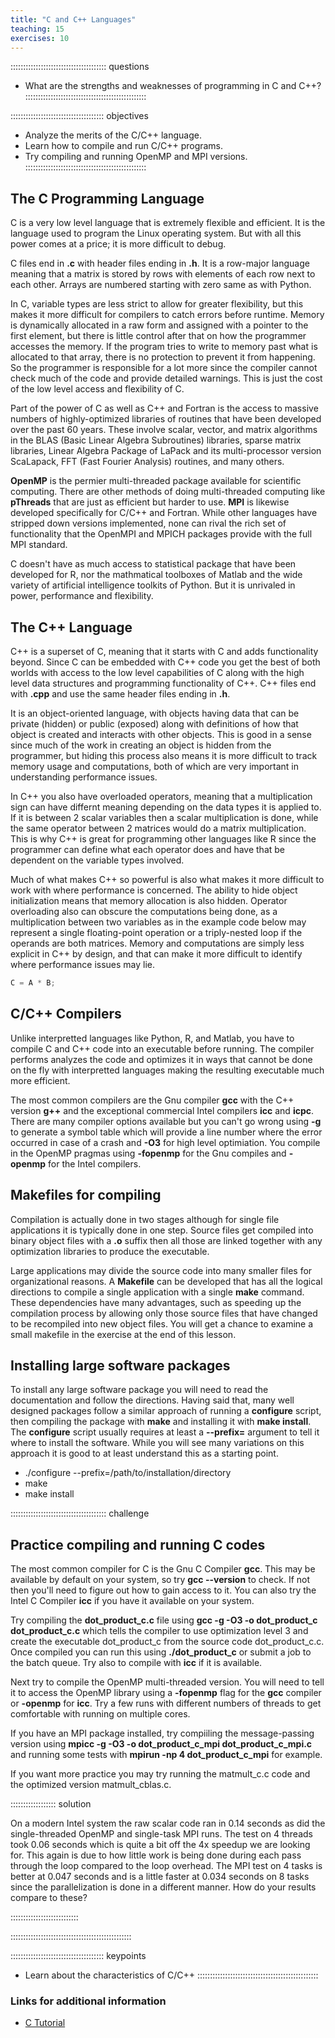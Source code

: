```yaml
---
title: "C and C++ Languages"
teaching: 15
exercises: 10
---
```


:::::::::::::::::::::::::::::::::::::: questions
- What are the strengths and weaknesses of programming in C and C++?
::::::::::::::::::::::::::::::::::::::::::::::::

::::::::::::::::::::::::::::::::::::: objectives
- Analyze the merits of the C/C++ language.
- Learn how to compile and run C/C++ programs.
- Try compiling and running OpenMP and MPI versions.
::::::::::::::::::::::::::::::::::::::::::::::::

## The C Programming Language

C is a very low level language that is extremely flexible and efficient.
It is the language used to program the Linux operating system.
But with all this power comes at a price; it is more difficult to debug.

C files end in **.c** with header files ending in **.h**.
It is a row-major language meaning that a matrix is stored by rows
with elements of each row next to each other.
Arrays are numbered starting with zero same as with Python.

In C, variable types are less strict to allow for greater flexibility,
but this makes it more difficult for compilers to catch errors before runtime.
Memory is dynamically allocated in a raw form and assigned with a pointer to the first
element, but there is little control after that on how the programmer 
accesses the memory.  If the program tries to write to memory past what is
allocated to that array, there is no protection to prevent it from happening.
So the programmer is responsible for a lot more since the compiler cannot
check much of the code and provide detailed warnings.
This is just the cost of the low level access and flexibility of C.

Part of the power of C as well as C++ and Fortran is the access to
massive numbers of highly-optimized libraries of routines that have been developed
over the past 60 years.
These involve scalar, vector, and matrix algorithms in the
BLAS (Basic Linear Algebra Subroutines) libraries, sparse matrix libraries,
Linear Algebra Package of LaPack and its multi-processor version
ScaLapack, FFT (Fast Fourier Analysis) routines, and many others.

**OpenMP** is the permier multi-threaded package available for
scientific computing.  There are other methods of doing multi-threaded
computing like **pThreads** that are just as efficient but harder to use.
**MPI** is likewise developed specifically for C/C++ and Fortran.
While other languages have stripped down versions implemented, none
can rival the rich set of functionality that the OpenMPI and MPICH
packages provide with the full MPI standard.

C doesn't have as much access to statistical package that have been developed
for R, nor the mathmatical toolboxes of Matlab and the wide variety of
artificial intelligence toolkits of Python.
But it is unrivaled in power, performance and flexibility.

## The C++ Language

C++ is a superset of C, meaning that it starts with C and adds
functionality beyond.
Since C can be embedded with C++ code you get the best of both
worlds with access to the low level capabilities of C along
with the high level data structures and programming functionality of C++.
C++ files end with **.cpp** and use the same header files ending in **.h**.

It is an object-oriented language, with objects having data that
can be private (hidden) or public (exposed) along with definitions
of how that object is created and interacts with other objects.
This is good in a sense since much of the work in creating an object
is hidden from the programmer, but hiding this process also means
it is more difficult to track memory usage and computations, both
of which are very important in understanding performance issues.

In C++ you also have overloaded operators, meaning that a
multiplication sign can have differnt meaning
depending on the data types it is applied to.  If it is between 2
scalar variables then a scalar multiplication is done, while the same
operator between 2 matrices would do a matrix multiplication.
This is why C++ is great for programming other languages like R
since the programmer can define what each operator does and have
that be dependent on the variable types involved.

Much of what makes C++ so powerful is also what makes it more
difficult to work with where performance is concerned.
The ability to hide object initialization means that memory allocation
is also hidden.
Operator overloading also can obscure the computations being done, as a
multiplication between two variables as in the example code below
may represent a single floating-point
operation or a triply-nested loop if the operands are both matrices.
Memory and computations are simply less explicit in C++ by design,
and that can make it more difficult to identify where performance
issues may lie.

```c
C = A * B;
```

## C/C++ Compilers

Unlike interpretted languages like Python, R, and Matlab, you have
to compile C and C++ code into an executable before running.
The compiler performs analyzes the code and optimizes it in ways
that cannot be done on the fly with interpretted languages making
the resulting executable much more efficient.

The most common compilers are the Gnu compiler **gcc** with the
C++ version **g++** and the exceptional commercial Intel compilers 
**icc** and **icpc**.  There are many compiler options available
but you can't go wrong using **-g** to generate a symbol table 
which will provide a line number where the error occurred in case
of a crash and **-O3** for high level optimiation.
You compile in the OpenMP pragmas using **-fopenmp** for the Gnu
compiles and **-openmp** for the Intel compilers.


## Makefiles for compiling

Compilation is actually done in two stages although for single
file applications it is typically done in one step.
Source files get compiled into binary object files with a **.o**
suffix then all those are linked together with any optimization
libraries to produce the executable.

Large applications may divide the source code into many smaller
files for organizational reasons.
A **Makefile** can be developed that has all the logical directions
to compile a single application with a single **make** command.
These dependencies have many advantages, such as speeding up the
compilation process by allowing only those source files that have
changed to be recompiled into new object files.
You will get a chance to examine a small makefile in the exercise
at the end of this lesson.

## Installing large software packages

To install any large software package you will need to read the
documentation and follow the directions.
Having said that, many well designed packages follow a similar
approach of running a **configure** script, then compiling the
package with **make** and installing it with **make install**.
The **configure** script usually requires at least a **--prefix=**
argument to tell it where to install the software.
While you will see many variations on this approach it is good to
at least understand this as a starting point.

* ./configure --prefix=/path/to/installation/directory
* make
* make install

:::::::::::::::::::::::::::::::::::::: challenge

## Practice compiling and running C codes

The most common compiler for C is the Gnu C Compiler **gcc**.
This may be available by default on your system, so try
**gcc --version** to check.  If not then you'll need to figure out
how to gain access to it.  You can also try the Intel C Compiler
**icc** if you have it available on your system.

Try compiling the **dot_product_c.c** file using 
**gcc -g -O3 -o dot_product_c dot_product_c.c** which tells the
compiler to use optimization level 3 and create the executable 
dot_product_c from the source code dot_product_c.c.
Once compiled you can run this using **./dot_product_c** or
submit a job to the batch queue.
Try also to compile with **icc** if it is available.

Next try to compile the OpenMP multi-threaded version.  You will
need to tell it to access the OpenMP library using a 
**-fopenmp** flag for the **gcc** compiler or **-openmp** for **icc**.
Try a few runs with different numbers of threads to get
comfortable with running on multiple cores.

If you have an MPI package installed, try compiiling the
message-passing version using
**mpicc -g -O3 -o dot_product_c_mpi dot_product_c_mpi.c**
and running some tests with **mpirun -np 4 dot_product_c_mpi**
for example.

If you want more practice you may try running the matmult_c.c
code and the optimized version matmult_cblas.c.

:::::::::::::::::: solution

On a modern Intel system the raw scalar code ran in 0.14 seconds
as did the single-threaded OpenMP and single-task MPI runs.
The test on 4 threads took 0.06 seconds which is quite a bit off
the 4x speedup we are looking for.  This again is due to how little
work is being done during each pass through the loop compared to the
loop overhead.
The MPI test on 4 tasks is better at 0.047 seconds and is a little
faster at 0.034 seconds on 8 tasks since the parallelization is
done in a different manner.
How do your results compare to these?

:::::::::::::::::::::::::::

::::::::::::::::::::::::::::::::::::::::::::::::


::::::::::::::::::::::::::::::::::::: keypoints
- Learn about the characteristics of C/C++
::::::::::::::::::::::::::::::::::::::::::::::::

### Links for additional information

* [C Tutorial](https://www.guru99.com/c-programming-tutorial.html)

